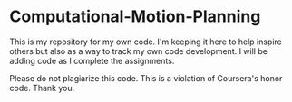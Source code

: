 # Computational-Motion-Planning

This is my repository for my own code. I'm keeping it here to help inspire others but also as a way to track my own code development. I will be adding code as I complete the assignments.

Please do not plagiarize this code. This is a violation of Coursera's honor code. Thank you.

